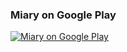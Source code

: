 ### Miary on Google Play

[![Miary on Google Play](http://zxing.org/w/chart?cht=qr&chs=120x120&chld=L&choe=UTF-8&chl=market%3A%2F%2Fdetails%3Fid%3Din.eigene.miary)](https://bitly.com/miaryapp)